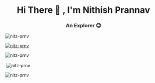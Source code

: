 <h1 align="center">Hi There 👋 , I'm Nithish Prannav</h1>
<h3 align="center">An Explorer 😉</h3>

<p align="left"> <img src="https://komarev.com/ghpvc/?username=nitz-prnv&label=Profile%20views&color=0e75b6&style=flat" alt="nitz-prnv" /> </p>

<p align="left"> <a href="https://github.com/ryo-ma/github-profile-trophy"><img src="https://github-profile-trophy.vercel.app/?username=nitz-prnv" alt="nitz-prnv" /></a> </p>


<p><img src="https://github-readme-stats.vercel.app/api/top-langs?username=nitz-prnv&show_icons=true&locale=en&layout=compact" alt="nitz-prnv" /></p>

<p>&nbsp;<img align="center" src="https://github-readme-stats.vercel.app/api?username=nitz-prnv&show_icons=true&locale=en" alt="nitz-prnv" /></p>

<p><img align="center" src="https://github-readme-streak-stats.herokuapp.com/?user=nitz-prnv&" alt="nitz-prnv" /></p>

